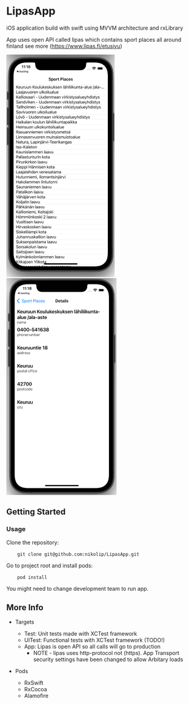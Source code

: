 # LipasApp

iOS application build with swift using MVVM architecture and rxLibrary

App uses open API called lipas which contains sport places all around finland
see more (https://www.lipas.fi/etusivu) 


![list view](list.png)
![details view](details.png)


## Getting Started

### Usage 

Clone the repository: 
```
    git clone git@github.com:nikolip/LipasApp.git
```

Go to project root and install pods:
```
    pod install
```
    
You might need to change development team to run app.


## More Info

 - Targets
    - Test: Unit tests made with XCTest framework
    - UITest: Functional tests with XCTest framework (TODO!)
    - App: Lipas is open API so all calls will go to production
        - NOTE - lipas uses http-protocol not (https). App Transport security settings have been changed to allow Arbitary loads
        
- Pods
    - RxSwift
    - RxCocoa
    - Alamofire
    
